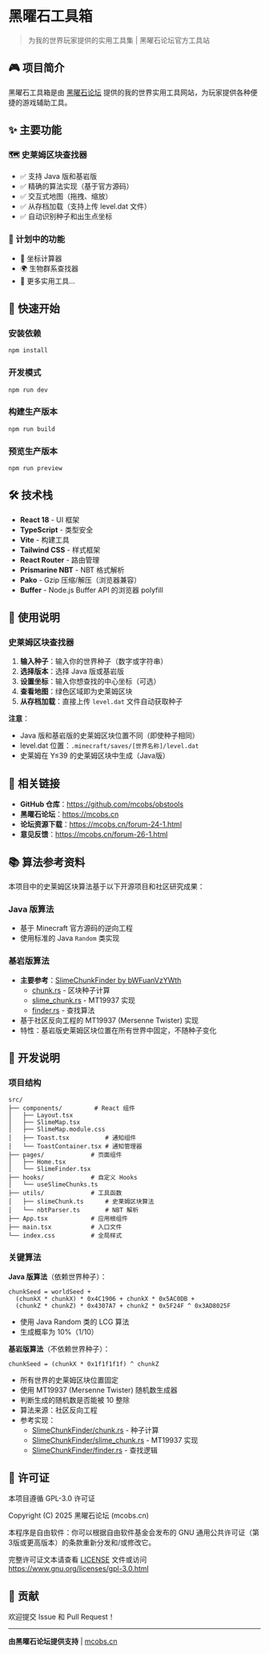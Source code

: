 # 黑曜石工具箱

> 为我的世界玩家提供的实用工具集 | 黑曜石论坛官方工具站

## 🎮 项目简介

黑曜石工具箱是由 [黑曜石论坛](https://mcobs.cn) 提供的我的世界实用工具网站，为玩家提供各种便捷的游戏辅助工具。

## ✨ 主要功能

### 🗺️ 史莱姆区块查找器
- ✅ 支持 Java 版和基岩版
- ✅ 精确的算法实现（基于官方源码）
- ✅ 交互式地图（拖拽、缩放）
- ✅ 从存档加载（支持上传 level.dat 文件）
- ✅ 自动识别种子和出生点坐标

### 🔧 计划中的功能
- 📍 坐标计算器
- 🌍 生物群系查找器
- 🧭 更多实用工具...

## 🚀 快速开始

### 安装依赖
```bash
npm install
```

### 开发模式
```bash
npm run dev
```

### 构建生产版本
```bash
npm run build
```

### 预览生产版本
```bash
npm run preview
```

## 🛠️ 技术栈

- **React 18** - UI 框架
- **TypeScript** - 类型安全
- **Vite** - 构建工具
- **Tailwind CSS** - 样式框架
- **React Router** - 路由管理
- **Prismarine NBT** - NBT 格式解析
- **Pako** - Gzip 压缩/解压（浏览器兼容）
- **Buffer** - Node.js Buffer API 的浏览器 polyfill

## 📖 使用说明

### 史莱姆区块查找器

1. **输入种子**：输入你的世界种子（数字或字符串）
2. **选择版本**：选择 Java 版或基岩版
3. **设置坐标**：输入你想查找的中心坐标（可选）
4. **查看地图**：绿色区域即为史莱姆区块
5. **从存档加载**：直接上传 `level.dat` 文件自动获取种子

**注意**：
- Java 版和基岩版的史莱姆区块位置不同（即使种子相同）
- level.dat 位置：`.minecraft/saves/[世界名称]/level.dat`
- 史莱姆在 Y≤39 的史莱姆区块中生成（Java版）

## 🔗 相关链接

- **GitHub 仓库**：https://github.com/mcobs/obstools
- **黑曜石论坛**：https://mcobs.cn
- **论坛资源下载**：https://mcobs.cn/forum-24-1.html
- **意见反馈**：https://mcobs.cn/forum-26-1.html

## 📚 算法参考资料

本项目中的史莱姆区块算法基于以下开源项目和社区研究成果：

### Java 版算法
- 基于 Minecraft 官方源码的逆向工程
- 使用标准的 Java `Random` 类实现

### 基岩版算法
- **主要参考**：[SlimeChunkFinder by bWFuanVzYWth](https://github.com/bWFuanVzYWth/SlimeChunkFinder)
  - [chunk.rs](https://github.com/bWFuanVzYWth/SlimeChunkFinder/blob/master/src/chunk.rs) - 区块种子计算
  - [slime_chunk.rs](https://github.com/bWFuanVzYWth/SlimeChunkFinder/blob/master/src/slime_chunk.rs) - MT19937 实现
  - [finder.rs](https://github.com/bWFuanVzYWth/SlimeChunkFinder/blob/master/src/finder.rs) - 查找算法
- 基于社区反向工程的 MT19937 (Mersenne Twister) 实现
- 特性：基岩版史莱姆区块位置在所有世界中固定，不随种子变化

## 📝 开发说明

### 项目结构
```
src/
├── components/         # React 组件
│   ├── Layout.tsx
│   ├── SlimeMap.tsx
│   ├── SlimeMap.module.css
│   ├── Toast.tsx          # 通知组件
│   └── ToastContainer.tsx # 通知管理器
├── pages/             # 页面组件
│   ├── Home.tsx
│   └── SlimeFinder.tsx
├── hooks/             # 自定义 Hooks
│   └── useSlimeChunks.ts
├── utils/             # 工具函数
│   ├── slimeChunk.ts      # 史莱姆区块算法
│   └── nbtParser.ts       # NBT 解析
├── App.tsx            # 应用根组件
├── main.tsx           # 入口文件
└── index.css          # 全局样式
```

### 关键算法

**Java 版算法**（依赖世界种子）：
```
chunkSeed = worldSeed + 
  (chunkX * chunkX) * 0x4C1906 + chunkX * 0x5AC0DB + 
  (chunkZ * chunkZ) * 0x4307A7 + chunkZ * 0x5F24F ^ 0x3AD8025F
```
- 使用 Java Random 类的 LCG 算法
- 生成概率为 10%（1/10）

**基岩版算法**（不依赖世界种子）：
```
chunkSeed = (chunkX * 0x1f1f1f1f) ^ chunkZ
```
- 所有世界的史莱姆区块位置固定
- 使用 MT19937 (Mersenne Twister) 随机数生成器
- 判断生成的随机数是否能被 10 整除
- 算法来源：社区反向工程
- 参考实现：
  - [SlimeChunkFinder/chunk.rs](https://raw.githubusercontent.com/bWFuanVzYWth/SlimeChunkFinder/refs/heads/master/src/chunk.rs) - 种子计算
  - [SlimeChunkFinder/slime_chunk.rs](https://raw.githubusercontent.com/bWFuanVzYWth/SlimeChunkFinder/refs/heads/master/src/slime_chunk.rs) - MT19937 实现
  - [SlimeChunkFinder/finder.rs](https://raw.githubusercontent.com/bWFuanVzYWth/SlimeChunkFinder/refs/heads/master/src/finder.rs) - 查找逻辑

## 📄 许可证

本项目遵循 GPL-3.0 许可证

Copyright (C) 2025 黑曜石论坛 (mcobs.cn)

本程序是自由软件：你可以根据自由软件基金会发布的 GNU 通用公共许可证（第3版或更高版本）的条款重新分发和/或修改它。

完整许可证文本请查看 [LICENSE](./LICENSE) 文件或访问 <https://www.gnu.org/licenses/gpl-3.0.html>

## 🤝 贡献

欢迎提交 Issue 和 Pull Request！

---

**由黑曜石论坛提供支持** | [mcobs.cn](https://mcobs.cn)
